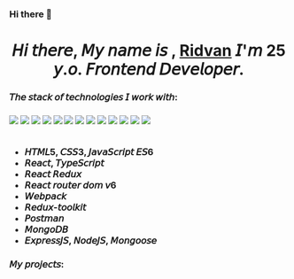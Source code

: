 ### Hi there 👋


<h1 align="center">𝘏𝘪 𝘵𝘩𝘦𝘳𝘦, 𝘔𝘺 𝘯𝘢𝘮𝘦 𝘪𝘴 , <a href="https://github.com/Ridvanes" target="_blank">Ridvan</a> 𝘐'𝘮 25 𝘺.𝘰. 𝘍𝘳𝘰𝘯𝘵𝘦𝘯𝘥 𝘋𝘦𝘷𝘦𝘭𝘰𝘱𝘦𝘳.</h1>
<h3>𝘛𝘩𝘦 𝘴𝘵𝘢𝘤𝘬 𝘰𝘧 𝘵𝘦𝘤𝘩𝘯𝘰𝘭𝘰𝘨𝘪𝘦𝘴 𝘐 𝘸𝘰𝘳𝘬 𝘸𝘪𝘵𝘩:<h3>
<img src='https://img.shields.io/badge/node.js-6DA55F?style=for-the-badge&logo=node.js&logoColor=white'>
<img src="https://img.shields.io/badge/html5-%23E34F26.svg?style=for-the-badge&logo=html5&logoColor=white">
<img src="https://img.shields.io/badge/css3-%231572B6.svg?style=for-the-badge&logo=css3&logoColor=white">
<img src="https://img.shields.io/badge/javascript-%23323330.svg?style=for-the-badge&logo=javascript&logoColor=%23F7DF1E">
<img src="https://img.shields.io/badge/typescript-%23007ACC.svg?style=for-the-badge&logo=typescript&logoColor=white">
<img src="https://img.shields.io/badge/react-%2320232a.svg?style=for-the-badge&logo=react&logoColor=%2361DAFB">
<img src="https://img.shields.io/badge/React_Router-CA4245?style=for-the-badge&logo=react-router&logoColor=white">
<img src="https://img.shields.io/badge/redux-%23593d88.svg?style=for-the-badge&logo=redux&logoColor=white">
<img src="https://img.shields.io/badge/webpack-%238DD6F9.svg?style=for-the-badge&logo=webpack&logoColor=black">
<img src="https://img.shields.io/badge/figma-%23F24E1E.svg?style=for-the-badge&logo=figma&logoColor=white">
<img src="https://img.shields.io/badge/Postman-FF6C37?style=for-the-badge&logo=postman&logoColor=white">
<img src="https://img.shields.io/badge/MongoDB-%234ea94b.svg?style=for-the-badge&logo=mongodb&logoColor=white">
<img src="https://img.shields.io/badge/express.js-%23404d59.svg?style=for-the-badge&logo=express&logoColor=%2361DAFB">
<ul ><br>
<li text-decoration="none"> 𝘏𝘛𝘔𝘓5, 𝘊𝘚𝘚3, 𝘑𝘢𝘷𝘢𝘚𝘤𝘳𝘪𝘱𝘵 𝘌𝘚6</li>
<li>𝘙𝘦𝘢𝘤𝘵, 𝘛𝘺𝘱𝘦𝘚𝘤𝘳𝘪𝘱𝘵</li>
<li>𝘙𝘦𝘢𝘤𝘵 𝘙𝘦𝘥𝘶𝘹</li>
<li>𝘙𝘦𝘢𝘤𝘵 𝘳𝘰𝘶𝘵𝘦𝘳 𝘥𝘰𝘮 𝘷6</li>
<li>𝘞𝘦𝘣𝘱𝘢𝘤𝘬</li>
<li>𝘙𝘦𝘥𝘶𝘹-𝘵𝘰𝘰𝘭𝘬𝘪𝘵</li>
<li>𝘗𝘰𝘴𝘵𝘮𝘢𝘯</li>
<li>𝘔𝘰𝘯𝘨𝘰𝘋𝘉</li>
<li>𝘌𝘹𝘱𝘳𝘦𝘴𝘴𝘑𝘚, 𝘕𝘰𝘥𝘦𝘑𝘚, 𝘔𝘰𝘯𝘨𝘰𝘰𝘴𝘦</li>
</ul>

<h3>𝘔𝘺 𝘱𝘳𝘰𝘫𝘦𝘤𝘵𝘴:<h3>
